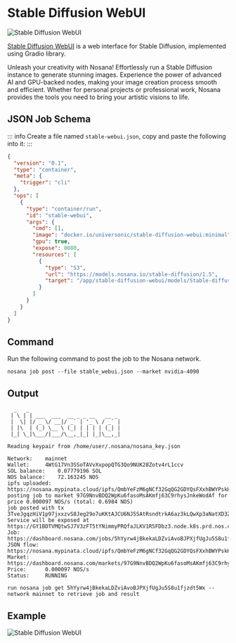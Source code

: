 # Stable Diffusion WebUI

![Stable Diffusion WebUI](./stable_diff.gif)

[Stable Diffusion WebUI](https://github.com/AUTOMATIC1111/stable-diffusion-webui) is a web interface for Stable Diffusion, implemented using Gradio library.

Unleash your creativity with Nosana! Effortlessly run a Stable Diffusion instance to generate stunning images.
Experience the power of advanced AI and GPU-backed nodes, making your image creation process smooth and efficient.
Whether for personal projects or professional work, Nosana provides the tools you need to bring your artistic visions to life.

## JSON Job Schema

::: info
Create a file named `stable-webui.json`, copy and paste the following into it:
:::

```json
{
  "version": "0.1",
  "type": "container",
  "meta": {
    "trigger": "cli"
  },
  "ops": [
    {
      "type": "container/run",
      "id": "stable-webui",
      "args": {
        "cmd": [],
        "image": "docker.io/universonic/stable-diffusion-webui:minimal",
        "gpu": true,
        "expose": 8080,
        "resources": [
          {
            "type": "S3",
            "url": "https://models.nosana.io/stable-diffusion/1.5",
            "target": "/app/stable-diffusion-webui/models/Stable-diffusion"
          }
        ]
      }
    }
  ]
}
```

## Command

Run the following command to post the job to the Nosana network.

```sh:no-line-numbers
nosana job post --file stable_webui.json --market nvidia-4090
```

## Output

```sh:no-line-numbers
  _   _
 | \ | | ___  ___  __ _ _ __   __ _
 |  \| |/ _ \/ __|/ _` | '_ \ / _` |
 | |\  | (_) \__ \ (_| | | | | (_| |
 |_| \_|\___/|___/\__,_|_| |_|\__,_|

Reading keypair from /home/user/.nosana/nosana_key.json

Network:	mainnet
Wallet:		4WtG17Vn3SSoTAVvXxpopQTG3Qo9NUK28Zotv4rL1ccv
SOL balance:	0.07779196 SOL
NOS balance:	72.163245 NOS
ipfs uploaded:	https://nosana.mypinata.cloud/ipfs/QmbYeFzM6gNCf32GqQG2GDYQsFXxhBWYPskHHzooQSURBW
posting job to market 97G9NnvBDQ2WpKu6fasoMsAKmfj63C9rhysJnkeWodAf for price 0.000097 NOS/s (total: 0.6984 NOS)
job posted with tx 3TveJgqzHiV1p97jxxzvS8Jeg29o7uKKtAJCU6NJ5SAtRsndtrkA6az3kLQwXp3aNatXD3ZUrBJ64YetWpTXsTFB!
Service will be exposed at https://GY1BDTVMQtwSJ7V3zFT5tYNimmyPRQfaJLKV1R5FDbz3.node.k8s.prd.nos.ci
Job:		https://dashboard.nosana.com/jobs/5hYyrw4jBkekaLDZviAvoBJPXjfUgJu5S8u1fjzdt5Wx
JSON flow:	https://nosana.mypinata.cloud/ipfs/QmbYeFzM6gNCf32GqQG2GDYQsFXxhBWYPskHHzooQSURBW
Market:		https://dashboard.nosana.com/markets/97G9NnvBDQ2WpKu6fasoMsAKmfj63C9rhysJnkeWodAf
Price:		0.000097 NOS/s
Status:		RUNNING

run nosana job get 5hYyrw4jBkekaLDZviAvoBJPXjfUgJu5S8u1fjzdt5Wx --network mainnet to retrieve job and result
```

## Example

![Stable Diffusion WebUI](./stable_webui.png)
